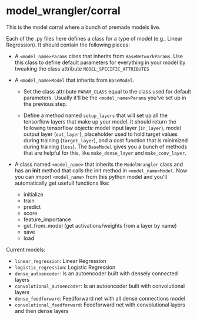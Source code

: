# model_wrangler/corral

This is the model corral where a bunch of premade models live.

Each of the .py files here defines a class for a type of model (e.g., Linear Regression).
It should contain the following pieces:

* A `<model_name>Params` class that inherits from `BaseNetworkParams`. Use this class to define default parameters for everything in your model by tweaking the class attribute `MODEL_SPECIFIC_ATTRIBUTES`

* A `<model_name>Model` that inherits from `BaseModel`.
    * Set the class attribute `PARAM_CLASS` equal to the class used for default parameters. Usually it'll be the `<model_name>Params` you've set up in the previous step.

    * Define a method named `setup_layers` that will set up all the tensorflow layers that make up your model. It should return the following tensorflow objects: model input layer (`in_layer`), model output layer (`out_layer`), placeholder used to hold target values during training (`target_layer`), and a cost function that is minimized during training (`loss`). The `BaseModel` gives you a bunch of methods that are helpful for this, like `make_dense_layer` and `make_conv_layer`. 

* A class named `<model_name>` that inherits the `ModelWrangler` class and has an __init__ method that calls the init method in `<model_name>Model`. Now you can import `<model_name>` from this python model and you'll automatically get usefull functions like:
    * initialize
    * train
    * predict
    * score
    * feature_importance
    * get_from_model (get activations/weights from a layer by name)
    * save
    * load


Current models:
* `linear_regression`: Linear Regression
* `logistic_regression`: Logistic Regression
* `dense_autoencoder`: Is an autoencoder built with densely connected layers
* `convolutional_autoencoder`: Is an autoencoder built with convolutional layers
* `dense_feedforward`: Feedforward net with all dense connections model
* `convolutional_feedforward`: Feedforward net with convolutional layers and then dense layers